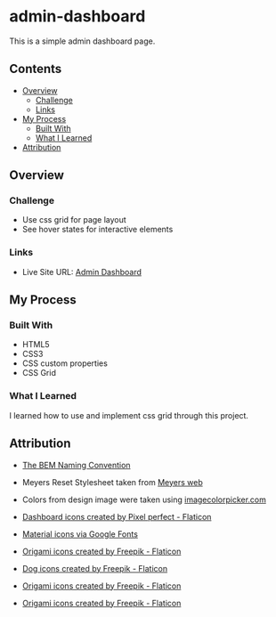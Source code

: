 # admin-dashboard

This is a simple admin dashboard page.

## Contents
- [Overview](#overview)
  - [Challenge](#challenge)
  - [Links](#links)
- [My Process](#my-process)
  - [Built With](#built-with)
  - [What I Learned](#what-i-learned)
- [Attribution](#attribution)
  
## Overview

### Challenge

- Use css grid for page layout
- See hover states for interactive elements

### Links

- Live Site URL: <a target="_blank" href="https://hamnaishaq.github.io/admin-dashboard/" title="admin dashboard page">Admin Dashboard</a> 

## My Process

### Built With

- HTML5
- CSS3
- CSS custom properties
- CSS Grid

### What I Learned

I learned how to use and implement css grid through this project. 

## Attribution

- <a href="https://www.freecodecamp.org/news/css-naming-conventions-that-will-save-you-hours-of-debugging-35cea737d849/"> The BEM Naming Convention </a>

- Meyers Reset Stylesheet taken from <a href="https://meyerweb.com/eric/tools/css/reset/"> Meyers web </a>

- Colors from design image were taken using <a href="https://imagecolorpicker.com/" title="image color picker website"> imagecolorpicker.com </a>

- <a href="https://www.flaticon.com/free-icons/dashboard" title="dashboard icons">Dashboard icons created by Pixel perfect - Flaticon</a>

- <a href="https://fonts.google.com/icons?icon.style=Outlined&icon.set=Material+Icons"> Material icons via Google Fonts </a>

- <a href="https://www.flaticon.com/free-icons/origami" title="origami icons">Origami icons created by Freepik - Flaticon</a>

- <a href="https://www.flaticon.com/free-icons/dog" title="dog icons">Dog icons created by Freepik - Flaticon</a>

- <a href="https://www.flaticon.com/free-icons/origami" title="origami icons">Origami icons created by Freepik - Flaticon</a>

- <a href="https://www.flaticon.com/free-icons/origami" title="origami icons">Origami icons created by Freepik - Flaticon</a>
